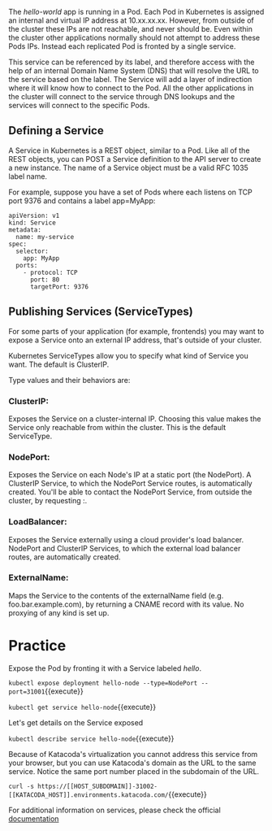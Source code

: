 The _hello-world_ app is running in a Pod. Each Pod in Kubernetes is assigned an internal and virtual IP address at 10.xx.xx.xx. However, from outside of the cluster these IPs are not reachable, and never should be. Even within the cluster other applications normally should not attempt to address these Pods IPs. Instead each replicated Pod is fronted by a single service.

This service can be referenced by its label, and therefore access with the help of an internal Domain Name System (DNS) that will resolve the URL to the service based on the label. The Service will add a layer of indirection where it will know how to connect to the Pod. All the other applications in the cluster will connect to the service through DNS lookups and the services will connect to the specific Pods.

## Defining a Service
A Service in Kubernetes is a REST object, similar to a Pod. Like all of the REST objects, you can POST a Service definition to the API server to create a new instance. The name of a Service object must be a valid RFC 1035 label name.

For example, suppose you have a set of Pods where each listens on TCP port 9376 and contains a label app=MyApp:
````
apiVersion: v1
kind: Service
metadata:
  name: my-service
spec:
  selector:
    app: MyApp
  ports:
    - protocol: TCP
      port: 80
      targetPort: 9376
````

## Publishing Services (ServiceTypes)

For some parts of your application (for example, frontends) you may want to expose a Service onto an external IP address, that's outside of your cluster.

Kubernetes ServiceTypes allow you to specify what kind of Service you want. The default is ClusterIP.

Type values and their behaviors are:

### ClusterIP: 
 Exposes the Service on a cluster-internal IP. Choosing this value makes the Service only reachable from within the cluster. This is the default ServiceType.

### NodePort: 
 Exposes the Service on each Node's IP at a static port (the NodePort). A ClusterIP Service, to which the NodePort Service routes, is automatically created. You'll be able to contact the NodePort Service, from outside the cluster, by requesting <NodeIP>:<NodePort>.

### LoadBalancer: 
 Exposes the Service externally using a cloud provider's load balancer. NodePort and ClusterIP Services, to which the external load balancer routes, are automatically created.

### ExternalName: 
 Maps the Service to the contents of the externalName field (e.g. foo.bar.example.com), by returning a CNAME record with its value. No proxying of any kind is set up.


# Practice

Expose the Pod by fronting it with a Service labeled _hello_.

`kubectl expose deployment hello-node --type=NodePort --port=31001`{{execute}}

`kubectl get service hello-node`{{execute}}

Let's get details on the Service exposed

`kubectl describe service hello-node`{{execute}}

Because of Katacoda's virtualization you cannot address this service from your browser, but you can use Katacoda's domain as the URL to the same service. Notice the same port number placed in the subdomain of the URL.

`curl -s https://[[HOST_SUBDOMAIN]]-31002-[[KATACODA_HOST]].environments.katacoda.com/`{{execute}}

For additional information on services, please check the official [documentation](https://kubernetes.io/docs/concepts/services-networking/service/)